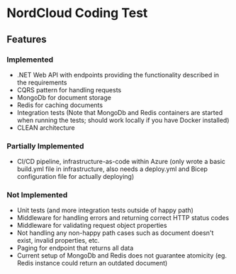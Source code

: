 # NordCloud Coding Test
## Features
### Implemented
- .NET Web API with endpoints providing the functionality described in the requirements
- CQRS pattern for handling requests
- MongoDb for document storage
- Redis for caching documents
- Integration tests (Note that MongoDb and Redis containers are started when running the tests; should work locally if you have Docker installed)
- CLEAN architecture
### Partially Implemented
- CI/CD pipeline, infrastructure-as-code within Azure (only wrote a basic build.yml file in infrastructure, also needs a deploy.yml and Bicep configuration file for actually deploying)
### Not Implemented
- Unit tests (and more integration tests outside of happy path)
- Middleware for handling errors and returning correct HTTP status codes
- Middleware for validating request object properties
- Not handling any non-happy path cases such as document doesn't exist, invalid properties, etc.
- Paging for endpoint that returns all data
- Current setup of MongoDb and Redis does not guarantee atomicity (eg. Redis instance could return an outdated document)